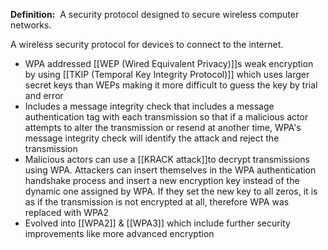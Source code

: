 **Definition:** 
 A security protocol designed to secure wireless computer networks.

A wireless security protocol for devices to connect to the internet.
- WPA addressed [[WEP (Wired Equivalent Privacy)]]s weak encryption by using [[TKIP (Temporal Key Integrity Protocol)]] which uses larger secret keys than WEPs making it more difficult to guess the key by trial and error
- Includes a message integrity check that includes a message authentication tag with each transmission so that if a malicious actor attempts to alter the transmission or resend at another time, WPA's message integrity check will identify the attack and reject the transmission
- Malicious actors can use a  [[KRACK attack]]to decrypt transmissions using WPA. Attackers can insert themselves in the WPA authentication handshake process and insert a new encryption key instead of the dynamic one assigned by WPA. If they set the new key to all zeros, it is as if the transmission is not encrypted at all, therefore WPA was replaced with WPA2
- Evolved into [[WPA2]] & [[WPA3]] which include further security improvements like more advanced encryption